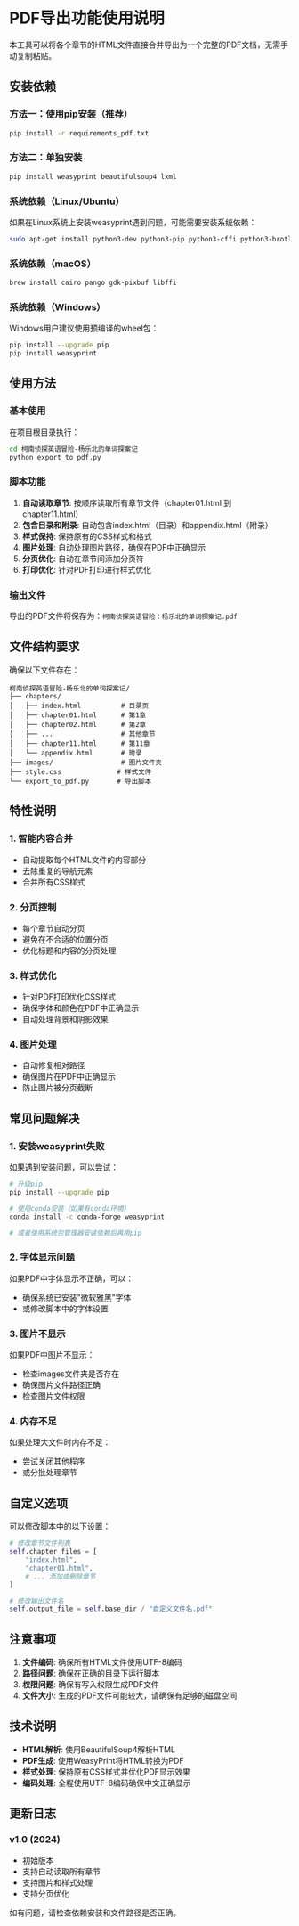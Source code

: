 # PDF导出功能使用说明

本工具可以将各个章节的HTML文件直接合并导出为一个完整的PDF文档，无需手动复制粘贴。

## 安装依赖

### 方法一：使用pip安装（推荐）

```bash
pip install -r requirements_pdf.txt
```

### 方法二：单独安装

```bash
pip install weasyprint beautifulsoup4 lxml
```

### 系统依赖（Linux/Ubuntu）

如果在Linux系统上安装weasyprint遇到问题，可能需要安装系统依赖：

```bash
sudo apt-get install python3-dev python3-pip python3-cffi python3-brotli libpango-1.0-0 libharfbuzz0b libpangoft2-1.0-0
```

### 系统依赖（macOS）

```bash
brew install cairo pango gdk-pixbuf libffi
```

### 系统依赖（Windows）

Windows用户建议使用预编译的wheel包：

```bash
pip install --upgrade pip
pip install weasyprint
```

## 使用方法

### 基本使用

在项目根目录执行：

```bash
cd 柯南侦探英语冒险-杨乐北的单词探案记
python export_to_pdf.py
```

### 脚本功能

1. **自动读取章节**: 按顺序读取所有章节文件（chapter01.html 到 chapter11.html）
2. **包含目录和附录**: 自动包含index.html（目录）和appendix.html（附录）
3. **样式保持**: 保持原有的CSS样式和格式
4. **图片处理**: 自动处理图片路径，确保在PDF中正确显示
5. **分页优化**: 自动在章节间添加分页符
6. **打印优化**: 针对PDF打印进行样式优化

### 输出文件

导出的PDF文件将保存为：`柯南侦探英语冒险：杨乐北的单词探案记.pdf`

## 文件结构要求

确保以下文件存在：

```
柯南侦探英语冒险-杨乐北的单词探案记/
├── chapters/
│   ├── index.html          # 目录页
│   ├── chapter01.html      # 第1章
│   ├── chapter02.html      # 第2章
│   ├── ...                 # 其他章节
│   ├── chapter11.html      # 第11章
│   └── appendix.html       # 附录
├── images/                 # 图片文件夹
├── style.css              # 样式文件
└── export_to_pdf.py       # 导出脚本
```

## 特性说明

### 1. 智能内容合并
- 自动提取每个HTML文件的内容部分
- 去除重复的导航元素
- 合并所有CSS样式

### 2. 分页控制
- 每个章节自动分页
- 避免在不合适的位置分页
- 优化标题和内容的分页处理

### 3. 样式优化
- 针对PDF打印优化CSS样式
- 确保字体和颜色在PDF中正确显示
- 自动处理背景和阴影效果

### 4. 图片处理
- 自动修复相对路径
- 确保图片在PDF中正确显示
- 防止图片被分页截断

## 常见问题解决

### 1. 安装weasyprint失败

如果遇到安装问题，可以尝试：

```bash
# 升级pip
pip install --upgrade pip

# 使用conda安装（如果有conda环境）
conda install -c conda-forge weasyprint

# 或者使用系统包管理器安装依赖后再用pip
```

### 2. 字体显示问题

如果PDF中字体显示不正确，可以：
- 确保系统已安装"微软雅黑"字体
- 或修改脚本中的字体设置

### 3. 图片不显示

如果PDF中图片不显示：
- 检查images文件夹是否存在
- 确保图片文件路径正确
- 检查图片文件权限

### 4. 内存不足

如果处理大文件时内存不足：
- 尝试关闭其他程序
- 或分批处理章节

## 自定义选项

可以修改脚本中的以下设置：

```python
# 修改章节文件列表
self.chapter_files = [
    "index.html",
    "chapter01.html",
    # ... 添加或删除章节
]

# 修改输出文件名
self.output_file = self.base_dir / "自定义文件名.pdf"
```

## 注意事项

1. **文件编码**: 确保所有HTML文件使用UTF-8编码
2. **路径问题**: 确保在正确的目录下运行脚本
3. **权限问题**: 确保有写入权限生成PDF文件
4. **文件大小**: 生成的PDF文件可能较大，请确保有足够的磁盘空间

## 技术说明

- **HTML解析**: 使用BeautifulSoup4解析HTML
- **PDF生成**: 使用WeasyPrint将HTML转换为PDF
- **样式处理**: 保持原有CSS样式并优化PDF显示效果
- **编码处理**: 全程使用UTF-8编码确保中文正确显示

## 更新日志

### v1.0 (2024)
- 初始版本
- 支持自动读取所有章节
- 支持图片和样式处理
- 支持分页优化

如有问题，请检查依赖安装和文件路径是否正确。